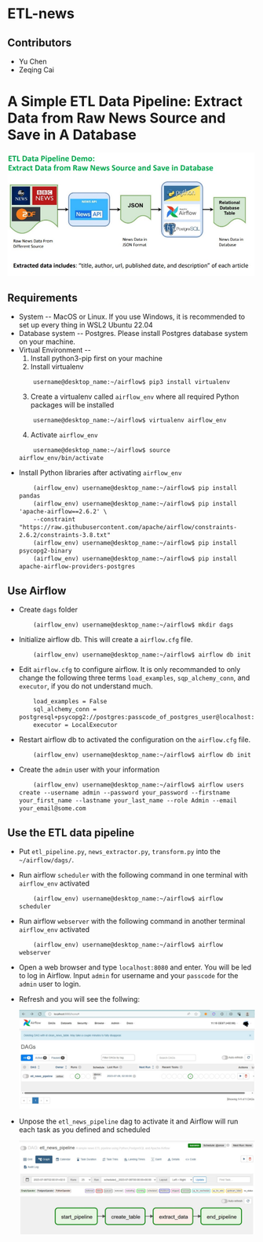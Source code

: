 # ETL-news
## Contributors
* Yu Chen
* Zeqing Cai
# A Simple ETL Data Pipeline: Extract Data from Raw News Source and Save in A Database
![Airflow ETL Data Pipeline](fig/data_pipeline.jpg)
## Requirements
* System -- MacOS or Linux. If you use Windows, it is recommended to set up every thing in WSL2 Ubuntu 22.04
* Database system -- Postgres. Please install Postgres database system on your machine.
* Virtual Environment -- 
  1. Install python3-pip first on your machine
  2. Install virtualenv
    ```Shell
        username@desktop_name:~/airflow$ pip3 install virtualenv
    ```
  3. Create a virtualenv called `airflow_env` where all required Python packages will be installed
    ```
        username@desktop_name:~/airflow$ virtualenv airflow_env
    ```
  4. Activate `airflow_env`
    ```
        username@desktop_name:~/airflow$ source airflow_env/bin/activate
    ```
* Install Python libraries after activating `airflow_env`
    ```
        (airflow_env) username@desktop_name:~/airflow$ pip install pandas
        (airflow_env) username@desktop_name:~/airflow$ pip install 'apache-airflow==2.6.2' \
        --constraint "https://raw.githubusercontent.com/apache/airflow/constraints-2.6.2/constraints-3.8.txt"
        (airflow_env) username@desktop_name:~/airflow$ pip install psycopg2-binary
        (airflow_env) username@desktop_name:~/airflow$ pip install apache-airflow-providers-postgres
    ```

## Use Airflow
* Create `dags` folder
    ```
        (airflow_env) username@desktop_name:~/airflow$ mkdir dags
    ```
* Initialize airflow db. This will create a `airflow.cfg` file.
    ```
        (airflow_env) username@desktop_name:~/airflow$ airflow db init
    ```
* Edit `airflow.cfg` to configure airflow. It is only recommanded to only change the following three terms `load_examples`, `sqp_alchemy_conn`, and `executor`, if you do not understand much.
    ```
        load_examples = False
        sql_alchemy_conn = postgresql+psycopg2://postgres:passcode_of_postgres_user@localhost:5432/postgres
        executor = LocalExecutor
    ```
* Restart airflow db to activated the configuration on the `airflow.cfg` file.
    ```
        (airflow_env) username@desktop_name:~/airflow$ airflow db init
    ```
* Create the `admin` user with your information
    ```
        (airflow_env) username@desktop_name:~/airflow$ airflow users create --username admin --password your_password --firstname your_first_name --lastname your_last_name --role Admin --email your_email@some.com
    ```
## Use the ETL data pipeline

* Put `etl_pipeline.py`, `news_extractor.py`, `transform.py` into the `~/airflow/dags/`.
    
* Run airflow `scheduler` with the following command in one terminal with `airflow_env` activated
    ```
        (airflow_env) username@desktop_name:~/airflow$ airflow scheduler
    ```
* Run airflow `webserver` with the following command in another terminal `airflow_env` activated
    ```
        (airflow_env) username@desktop_name:~/airflow$ airflow webserver
    ```
* Open a web browser and type `localhost:8080` and enter. You will be led to log in Airflow. Input `admin` for username and your `passcode` for the `admin` user to login.
  
* Refresh and you will see the follwing:
    
    ![Airflow ETL Data Pipeline](fig/airflow_dags.jpg)
    
* Unpose the `etl_news_pipeline` dag to activate it and Airflow will run each task as you defined and scheduled

    ![Airflow ETL Data Pipeline](fig/airflow_event_management.jpg)


